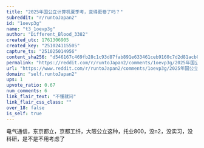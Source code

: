 ```yaml
---
title: "2025年国公立计算机夏季考，变得更卷了吗？"
subreddit: "r/runtoJapan2"
id: "1oevp3g"
name: "t3_1oevp3g"
author: "Different_Blood_3382"
created_utc: 1761306905
created_key: "251024115505"
capture_ts: "251025014956"
content_sha256: "d546167c469fb28c1c93d87fab891e633461ceb9160c7d2d81acb0a29b2f065e"
permalink: "https://reddit.com/r/runtoJapan2/comments/1oevp3g/2025年国公立计算机夏季考变得更卷了吗/"
url: "https://www.reddit.com/r/runtoJapan2/comments/1oevp3g/2025年国公立计算机夏季考变得更卷了吗/"
domain: "self.runtoJapan2"
ups: 1
upvote_ratio: 0.67
num_comments: 6
link_flair_text: "不懂就问"
link_flair_css_class: ""
over_18: false
is_self: true
---
```


电气通信，东京都立，京都工纤，大阪公立这种，托业800，没n2，没实习，没科研，是不是不用考虑了
